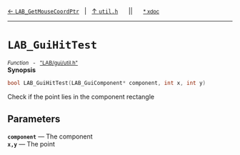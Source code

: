 [&#8592; `LAB_GetMouseCoordPtr`](LAB--gui--utilh--lab_getmousecoordptr.md)&nbsp;&nbsp;&nbsp;|&nbsp;&nbsp;&nbsp;[&#8593; `util.h`](LAB--gui--utilh.md)&nbsp;&nbsp;&nbsp;&nbsp;&nbsp;&nbsp;||&nbsp;&nbsp;&nbsp;&nbsp;&nbsp;&nbsp;<small>[\* xdoc](../xdoc/LAB\gui.xmd#L346)</small>
***

# `LAB_GuiHitTest`
<small>*Function* &nbsp; - &nbsp; ["LAB/gui/util.h"](../include/LAB/gui/util.h)</small>  
**Synopsis**

```cpp
bool LAB_GuiHitTest(LAB_GuiComponent* component, int x, int y)
```

Check if the point lies in the component rectangle

## Parameters
**`component`** &#8213; The component  
**`x,y`** &#8213; The point  
